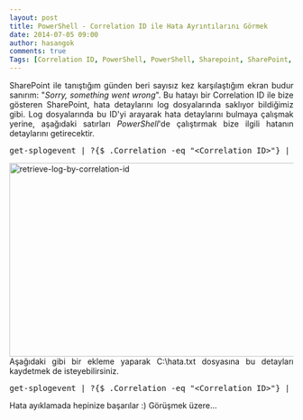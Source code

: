 ```yaml
---
layout: post
title: PowerShell - Correlation ID ile Hata Ayrıntılarını Görmek
date: 2014-07-05 09:00
author: hasangok
comments: true
Tags: [Correlation ID, PowerShell, PowerShell, Sharepoint, SharePoint, Sharepoint 2013]
---
```

<p style="text-align: justify;">SharePoint ile tanıştığım günden beri sayısız kez karşılaştığım ekran budur sanırım: "<em>Sorry, something went wrong</em>". Bu hatayı bir Correlation ID ile bize gösteren SharePoint, hata detaylarını log dosyalarında saklıyor bildiğimiz gibi. Log dosyalarında bu ID'yi arayarak hata detaylarını bulmaya çalışmak yerine, aşağıdaki satırları <em>PowerShell</em>'de çalıştırmak bize ilgili hatanın detaylarını getirecektir.</p>

<pre class="lang:default decode:true">get-splogevent | ?{$_.Correlation -eq "&lt;Correlation ID&gt;"} | select Area, Category, Level, EventID, Message</pre>
<p style="text-align: justify;"><img class="aligncenter size-full wp-image-717" src="http://www.hasangok.com.tr/wp-content/uploads/2014/07/retrieve-log-by-correlation-id.png" alt="retrieve-log-by-correlation-id" width="677" height="343" />Aşağıdaki gibi bir ekleme yaparak C:\hata.txt dosyasına bu detayları kaydetmek de isteyebilirsiniz.</p>

<pre class="lang:default decode:true ">get-splogevent | ?{$_.Correlation -eq "&lt;Correlation ID&gt;"} | select Area, Category, Level, EventID, Message | Format-List &gt; C:\hata.txt</pre>
Hata ayıklamada hepinize başarılar :)
Görüşmek üzere...
